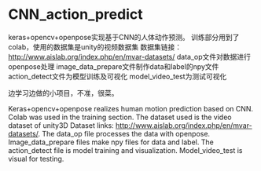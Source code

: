 # CNN_action_predict
keras+opencv+openpose实现基于CNN的人体动作预测。
训练部分用到了colab，使用的数据集是unity的视频数据集
数据集链接：http://www.aislab.org/index.php/en/mvar-datasets/
data_op文件对数据进行openpose处理
image_data_prepare文件制作data和label的npy文件
action_detect文件为模型训练及可视化
model_video_test为测试可视化

边学习边做的小项目，不准，很菜。


Keras+opencv+openpose realizes human motion prediction based on CNN. 
Colab was used in the training section. 
The dataset used is the video dataset of unity3D 
Dataset links: http://www.aislab.org/index.php/en/mvar-datasets/. 
The data_op file processes the data with openpose. 
Image_data_prepare files make npy files for data and label. 
The action_detect file is model training and visualization. 
Model_video_test is visual for testing.
